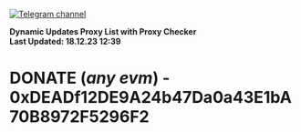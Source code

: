 [![Telegram channel](https://img.shields.io/endpoint?url=https://runkit.io/damiankrawczyk/telegram-badge/branches/master?url=https://t.me/n4z4v0d)](https://t.me/n4z4v0d) 

**Dynamic Updates Proxy List with Proxy Checker**  
**Last Updated: 18.12.23 12:39**

# DONATE (_any evm_) - 0xDEADf12DE9A24b47Da0a43E1bA70B8972F5296F2
